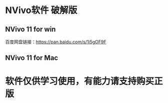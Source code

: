 # NVivo软件 破解版
## NVivo 11 for win
百度网盘链接：https://pan.baidu.com/s/1i5gOF9F

## NVivo 11 for Mac


# 软件仅供学习使用，有能力请支持购买正版
